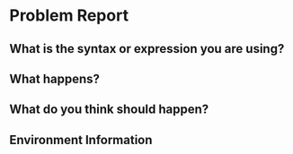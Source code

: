 # Problem Report

## What is the syntax or expression you are using?
<!-- copy command you are trying to run -->

## What happens?
<!-- copy the results especially any error messages. Screen shots are helpful. -->

## What do you think should happen?

## Environment Information

<!-- copy the contents of $PSVersionTable -->
<!-- What are the values of $PSCulture and $PSUICulture -->
<!-- What is the module version? -->

